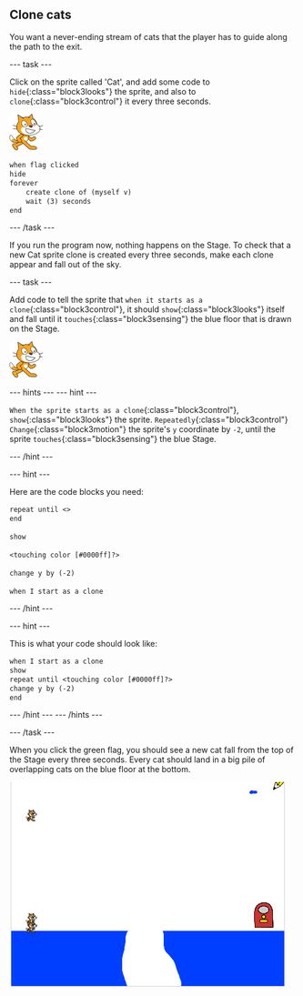 ## Clone cats

You want a never-ending stream of cats that the player has to guide along the path to the exit.

\--- task \---

Click on the sprite called 'Cat', and add some code to `hide`{:class="block3looks"} the sprite, and also to `clone`{:class="block3control"} it every three seconds.

![Cat sprite](images/cat-sprite.png)

```blocks3
when flag clicked
hide
forever
    create clone of (myself v)
    wait (3) seconds
end
```

\--- /task \---

If you run the program now, nothing happens on the Stage. To check that a new Cat sprite clone is created every three seconds, make each clone appear and fall out of the sky.

\--- task \---

Add code to tell the sprite that `when it starts as a clone`{:class="block3control"}, it should `show`{:class="block3looks"} itself and fall until it `touches`{:class="block3sensing"} the blue floor that is drawn on the Stage.

![Cat sprite](images/cat-sprite.png)

\--- hints \--- \--- hint \---

`When the sprite starts as a clone`{:class="block3control"}, `show`{:class="block3looks"} the sprite. `Repeatedly`{:class="block3control"} `Change`{:class="block3motion"} the sprite's `y` coordinate by `-2`, until the sprite `touches`{:class="block3sensing"} the blue Stage.

\--- /hint \---

\--- hint \---

Here are the code blocks you need:

```blocks3
repeat until <>
end

show

<touching color [#0000ff]?>

change y by (-2)

when I start as a clone
```

\--- /hint \---

\--- hint \---

This is what your code should look like:

```blocks3
when I start as a clone
show
repeat until <touching color [#0000ff]?>
change y by (-2)
end
```

\--- /hint \--- \--- /hints \---

\--- /task \---

When you click the green flag, you should see a new cat fall from the top of the Stage every three seconds. Every cat should land in a big pile of overlapping cats on the blue floor at the bottom.

![Falling cats](images/falling-cats.png)